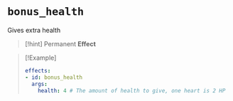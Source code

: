 # `bonus_health`

Gives extra health

> [!hint] Permanent **Effect**

> [!Example]
> ```yaml
> effects:
> - id: bonus_health
>   args:
>     health: 4 # The amount of health to give, one heart is 2 HP
> ```
